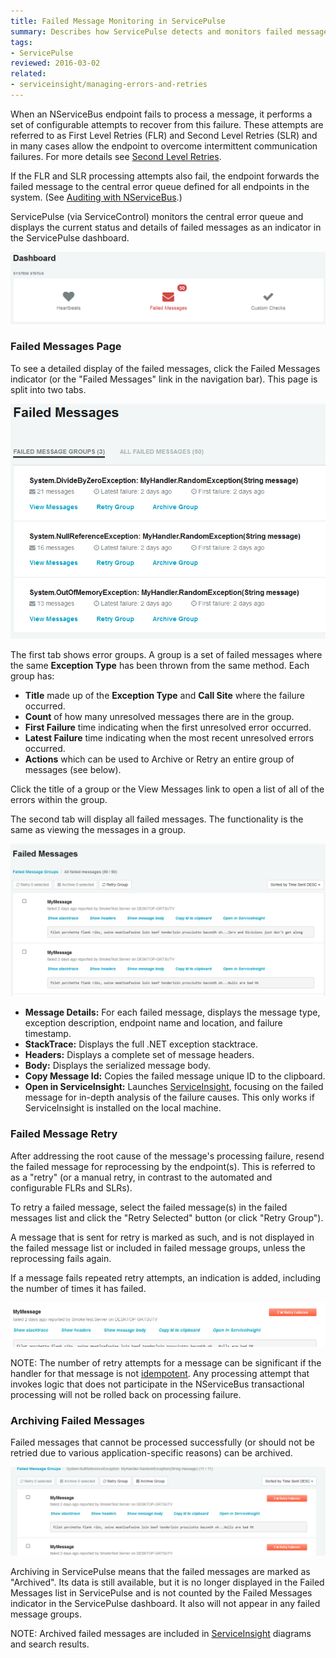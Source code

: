 ```yaml
---
title: Failed Message Monitoring in ServicePulse
summary: Describes how ServicePulse detects and monitors failed messages, and allows retrying, or archiving failing messages
tags:
- ServicePulse
reviewed: 2016-03-02
related:
- serviceinsight/managing-errors-and-retries
---
```


When an NServiceBus endpoint fails to process a message, it performs a set of configurable attempts to recover from this failure. These attempts are referred to as First Level Retries (FLR) and Second Level Retries (SLR) and in many cases allow the endpoint to overcome intermittent communication failures. For more details see [Second Level Retries](/nservicebus/errors/automatic-retries.md).

If the FLR and SLR processing attempts also fail, the endpoint forwards the failed message to the central error queue defined for all endpoints in the system. (See [Auditing with NServiceBus](/nservicebus/operations/auditing.md).)

ServicePulse (via ServiceControl) monitors the central error queue and displays the current status and details of failed messages as an indicator in the ServicePulse dashboard.

![Failed Messages indicator](images/indicators-failed-message.png)


### Failed Messages Page

To see a detailed display of the failed messages, click the Failed Messages indicator (or the "Failed Messages" link in the navigation bar). This page is split into two tabs.

![Failed Message Groups Page](intro-failed-messages-failed-groups-page.png)

The first tab shows error groups. A group is a set of failed messages where the same **Exception Type** has been thrown from the same method. Each group has:

 * **Title** made up of the **Exception Type** and **Call Site** where the failure occurred.
 * **Count** of how many unresolved messages there are in the group.
 * **First Failure** time indicating when the first unresolved error occurred.
 * **Latest Failure** time indicating when the most recent unresolved errors occurred.
 * **Actions** which can be used to Archive or Retry an entire group of messages (see below).

Click the title of a group or the View Messages link to open a list of all of the errors within the group.

The second tab will display all failed messages. The functionality is the same as viewing the messages in a group.

![Failed Messages Page](intro-failed-messages-failed-messages-page.png)


 * **Message Details:** For each failed message, displays the message type, exception description, endpoint name and location, and failure timestamp.
 * **StackTrace:** Displays the full .NET exception stacktrace.
 * **Headers:** Displays a complete set of message headers.
 * **Body:** Displays the serialized message body.
 * **Copy Message Id:** Copies the failed message unique ID to the clipboard.
 * **Open in ServiceInsight:** Launches [ServiceInsight](/serviceinsight/), focusing on the failed message for in-depth analysis of the failure causes. This only works if ServiceInsight is installed on the local machine.


### Failed Message Retry

After addressing the root cause of the message's processing failure, resend the failed message for reprocessing by the endpoint(s). This is referred to as a "retry" (or a manual retry, in contrast to the automated and configurable FLRs and SLRs).

To retry a failed message, select the failed message(s) in the failed messages list and click the "Retry Selected" button (or click "Retry Group").

A message that is sent for retry is marked as such, and is not displayed in the failed message list or included in failed message groups, unless the reprocessing fails again.

If a message fails repeated retry attempts, an indication is added, including the number of times it has failed.

![Repeated failure indication](images/failed-messages-repeated-failure.png)

NOTE: The number of retry attempts for a message can be significant if the handler for that message is not [idempotent](/nservicebus/concept-overview.md#idempotence). Any processing attempt that invokes logic that does not participate in the NServiceBus transactional processing will not be rolled back on processing failure.


### Archiving Failed Messages

Failed messages that cannot be processed successfully (or should not be retried due to various application-specific reasons) can be archived.

![Failed Message Archive](images/failed-messages-archive.png)

Archiving in ServicePulse means that the failed messages are marked as "Archived". Its data is still available, but it is no longer displayed in the Failed Messages list in ServicePulse and is not counted by the Failed Messages indicator in the ServicePulse dashboard. It also will not appear in any failed message groups.

NOTE: Archived failed messages are included in [ServiceInsight](/serviceinsight/) diagrams and search results.